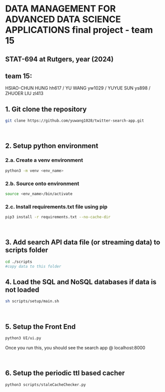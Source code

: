 # DATA MANAGEMENT FOR ADVANCED DATA SCIENCE APPLICATIONS final project - team 15

## STAT-694 at Rutgers, year (2024)
## team 15: 
HSIAO-CHUN HUNG hh617
/ YU WANG yw1029
/ YUYUE SUN ys898
/ ZHUOER LIU zl413
## 1. Git clone the repository

```bash
git clone https://github.com/yuwang1028/twitter-search-app.git
```

<br/>

## 2. Setup python environment

### 2.a. Create a venv environment

```bash
python3 -m venv <env_name>
```

### 2.b. Source onto environment

```bash
source <env_name>/bin/activate
```

### 2.c. Install requirements.txt file using pip

```bash
pip3 install -r requirements.txt --no-cache-dir
```

<br/>

## 3. Add search API data file (or streaming data) to scripts folder

```bash
cd ./scripts
#copy data to this folder
```

## 4. Load the SQL and NoSQL databases if data is not loaded

```bash
sh scripts/setup/main.sh
```

<br/>

## 5. Setup the Front End

```bash
python3 UI/ui.py 
```

Once you run this, you should see the search app @ localhost:8000

<br/>

## 6. Setup the periodic ttl based cacher 

```bash
python3 scripts/staleCacheChecker.py 
```
